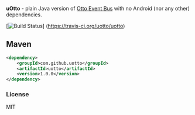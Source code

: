 __uOtto__  - plain Java version of [Otto Event Bus](https://github.com/square/otto) with no Android (nor any other) dependencies.

[![Build Status](https://travis-ci.org/uotto/uotto.svg?branch=master)]	(https://travis-ci.org/uotto/uotto)


## Maven

```xml
<dependency>
    <groupId>com.github.uotto</groupId>
    <artifactId>uotto</artifactId>
    <version>1.0.0</version>
</dependency>
```

### License

MIT
